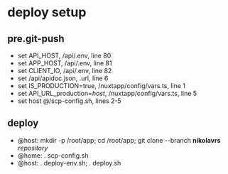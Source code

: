 # deploy setup

## pre.git-push
  - set API_HOST, /api/.env, line 80
  - set APP_HOST, /api/.env, line 81
  - set CLIENT_IO, /api/.env, line 82
  - set /api/apidoc.json, .url, line 6
  - set IS_PRODUCTION=true, /nuxtapp/config/vars.ts, line 1
  - set API_URL_production=_host_, /nuxtapp/config/vars.ts, line 5
  - set host @/scp-config.sh, lines 2-5

## deploy
  - @host: mkdir -p /root/app; cd /root/app; git clone --branch __nikolavrs__ _repository_
  - @home: . scp-config.sh
  - @host: . deploy-env.sh; . deploy.sh
